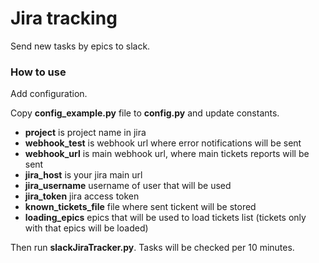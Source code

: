 # Jira tracking

Send new tasks by epics to slack.

### How to use

Add configuration.

Copy **config_example.py** file to **config.py** and update constants.

- **project** is project name in jira
- **webhook_test** is webhook url where error notifications will be sent
- **webhook_url** is main webhook url, where main tickets reports will be sent
- **jira_host** is your jira main url
- **jira_username** username of user that will be used
- **jira_token** jira access token
- **known_tickets_file** file where sent tickent will be stored
- **loading_epics** epics that will be used to load tickets list (tickets only with that epics will be loaded)

Then run **slackJiraTracker.py**. Tasks will be checked per 10 minutes.
